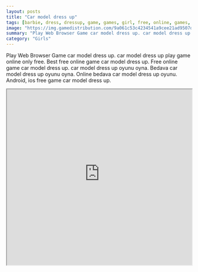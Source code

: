 ```yaml
---
layout: posts
title: "Car model dress up"
tags: [barbie, dress, dressup, game, games, girl, free, online, games, oyna, game, free, games, play, play, games]
image: "https://img.gamedistribution.com/9a061c53c4234541a9cee21ad9507da8.jpg"
summary: "Play Web Browser Game car model dress up. car model dress up play game online only free. Best free online game car model dress up. Free online game car model dress up. car model dress up oyunu oyna. Bedava car model dress up oyunu oyna. Online bedava car model dress up oyunu. Android, ios free game car model dress up."
category: "Girls"
---
```


Play Web Browser Game car model dress up. car model dress up play game online only free. Best free online game car model dress up. Free online game car model dress up. car model dress up oyunu oyna. Bedava car model dress up oyunu oyna. Online bedava car model dress up oyunu. Android, ios free game car model dress up.

<iframe width="100%" height="480px;" src="https://html5.gamedistribution.com/9a061c53c4234541a9cee21ad9507da8/"></iframe>
